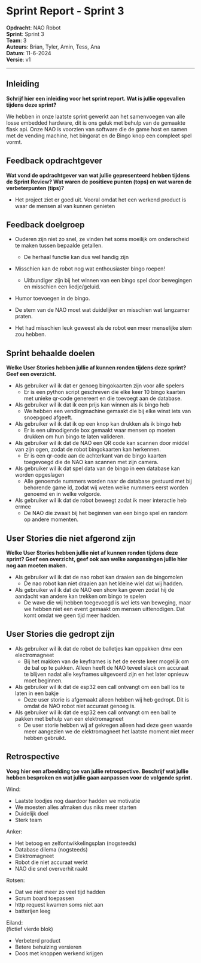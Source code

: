 # Sprint Report - Sprint 3

**Opdracht**: NAO Robot  
**Sprint**: Sprint 3  
**Team**: 3  
**Auteurs**:  Brian, Tyler, Amin, Tess, Ana  
**Datum**:  11-6-2024  
**Versie**: v1

---

## Inleiding

**Schrijf hier een inleiding voor het sprint report. Wat is jullie opgevallen tijdens deze sprint?**

We hebben in onze laatste sprint gewerkt aan het samenvoegen van alle losse embedded hardware, dit is ons geluk met behulp van de gemaakte flask api. Onze NAO is voorzien van software die de game host en samen met de vending machine, het bingorat en de Bingo knop een compleet spel vormt.

## Feedback opdrachtgever

**Wat vond de opdrachtgever van wat jullie gepresenteerd hebben tijdens de Sprint Review? Wat waren de positieve punten (tops) en wat waren de verbeterpunten (tips)?**

- Het project ziet er goed uit. Vooral omdat het een werkend product is waar de mensen al van kunnen genieten

## Feedback doelgroep

- Ouderen zijn niet zo snel, ze vinden het soms moeilijk om onderscheid te maken tussen bepaalde getallen. 
    - De herhaal functie kan dus wel handig zijn

- Misschien kan de robot nog wat enthousiaster bingo roepen! 
    - Uitbundiger zijn bij het winnen van een bingo spel door bewegingen en misschien een liedje/geluid.

- Humor toevoegen in de bingo.

- De stem van de NAO moet wat duidelijker en misschien wat langzamer praten.

- Het had misschien leuk geweest als de robot een meer menselijke stem zou hebben.

## Sprint behaalde doelen

**Welke User Stories hebben jullie af kunnen ronden tijdens deze sprint? Geef een overzicht.**

- Als gebruiker wil ik dat er genoeg bingokaarten zijn voor alle spelers
    - Er is een python script geschreven die elke keer 10 bingo kaarten met unieke qr-code genereert en die toevoegt aan de database.
- Als gebruiker wil ik dat ik een prijs kan winnen als ik bingo heb
    - We hebben een vendingmachine gemaakt die bij elke winst iets van snoepgoed afgeeft.
- Als gebruiker wil ik dat ik op een knop kan drukken als ik bingo heb
    - Er is een uitnodigende box gemaakt waar mensen op moeten drukken om hun bingo te laten valideren.
- Als gebruiker wil ik dat de NAO een QR code kan scannen door middel van zijn ogen, zodat de robot bingokaarten kan herkennen.
    - Er is een qr-code aan de achterkant van de bingo kaarten toegevoegd die de NAO kan scannen met zijn camera.
- Als gebruiker wil ik dat spel data van de bingo in een database kan worden opgeslagen
    - Alle genoemde nummers worden naar de database gestuurd met bij behorende game id, zodat wij weten welke nummers eerst worden genoemd en in welke volgorde.
- Als gebruiker wil ik dat de robot beweegt zodat ik meer interactie heb ermee
    - De NAO die zwaait bij het beginnen van een bingo spel en random op andere momenten.

## User Stories die niet afgerond zijn

**Welke User Stories hebben jullie niet af kunnen ronden tijdens deze sprint? Geef een overzicht, geef ook aan welke aanpassingen jullie hier nog aan moeten maken.**

- Als gebruiker wil ik dat de nao robot kan draaien aan de bingomolen
    - De nao robot kan niet draaien aan het kleine wiel dat wij hadden.
- Als gebruiker wil ik dat de NAO een show kan geven zodat hij de aandacht van andere kan trekken om bingo te spelen
    - De wave die wij hebben toegevoegd is wel iets van beweging, maar we hebben niet een event gemaakt om mensen uittenodigen. Dat komt omdat we geen tijd meer hadden.

## User Stories die gedropt zijn

- Als gebruiker wil ik dat de robot de balletjes kan oppakken dmv een electromagneet
    - Bij het makken van de keyframes is het de eerste keer mogelijk om de bal op te pakken. Alleen heeft de NAO teveel slack om accuraat te blijven nadat alle keyframes uitgevoerd zijn en het later opnieuw moet beginnen.
- Als gebruiker wil ik dat de esp32 een call ontvangt om een ball los te laten in een bakje
    - Deze user storie is afgemaakt alleen hebben wij heb gedropt. Dit is omdat de NAO robot niet accuraat genoeg is.
- Als gebruiker wil ik dat de esp32 een call ontvangt om een ball te pakken met behulp van een elektromagneet
    - De user storie hebben wij af gekregen alleen had deze geen waarde meer aangezien we de elektromagneet het laatste moment niet meer hebben gebruikt.

## Retrospective

**Voeg hier een afbeelding toe van jullie retrospective. Beschrijf wat jullie hebben besproken en wat jullie gaan aanpassen voor de volgende sprint.**


Wind:
- Laatste loodjes nog daardoor hadden we motivatie
- We moesten alles afmaken dus niks meer starten
- Duidelijk doel
- Sterk team

Anker:
- Het betoog en zelfontwikkelingsplan (nogsteeds)
- Database dilema (nogsteeds)
- Elektromagneet
- Robot die niet accuraat werkt
- NAO die snel oververhit raakt

Rotsen:
- Dat we niet meer zo veel tijd hadden
- Scrum board toepassen
- http request kwamen soms niet aan
- batterijen leeg

Eiland:  
(fictief vierde blok)
- Verbeterd product
- Betere behuizing versieren
- Doos met knoppen werkend krijgen